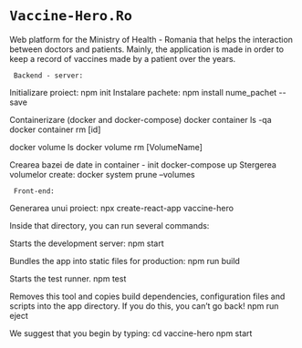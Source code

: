 # ```Vaccine-Hero.Ro```
Web platform for the Ministry of Health - Romania that helps the interaction between doctors and patients. Mainly, the application is made in order to keep a record of vaccines made by a patient over the years.

``` Backend - server:```

Initializare proiect:
npm init
Instalare pachete:
npm install nume_pachet --save

Containerizare (docker and docker-compose)
docker container ls -qa
docker container rm [id]

docker volume ls 
docker volume rm [VolumeName]

Crearea bazei de date in container - init
docker-compose up
Stergerea volumelor create:
docker system prune –volumes

``` Front-end:```

Generarea unui proiect:
npx create-react-app vaccine-hero

Inside that directory, you can run several commands:

Starts the development server:
npm start 

Bundles the app into static files for production:
npm run build

Starts the test runner.
npm test

Removes this tool and copies build dependencies, configuration files and scripts into the app directory. If you do this, you can’t go back!
npm run eject

We suggest that you begin by typing:
cd vaccine-hero
npm start
